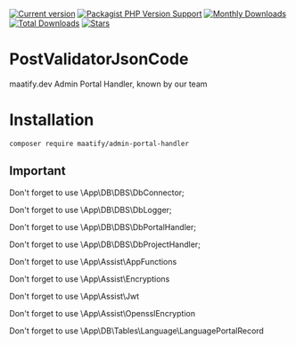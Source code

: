 [![Current version](https://img.shields.io/packagist/v/maatify/admin-portal-handler)][pkg]
[![Packagist PHP Version Support](https://img.shields.io/packagist/php-v/maatify/admin-portal-handler)][pkg]
[![Monthly Downloads](https://img.shields.io/packagist/dm/maatify/admin-portal-handler)][pkg-stats]
[![Total Downloads](https://img.shields.io/packagist/dt/maatify/admin-portal-handler)][pkg-stats]
[![Stars](https://img.shields.io/packagist/stars/maatify/admin-portal-handler)](https://github.com/maatify/failed-login-handler/stargazers)

[pkg]: <https://packagist.org/packages/maatify/admin-portal-handler>
[pkg-stats]: <https://packagist.org/packages/maatify/admin-portal-handler/stats>

# PostValidatorJsonCode

maatify.dev Admin Portal Handler, known by our team


# Installation

```shell
composer require maatify/admin-portal-handler
```
    
## Important
Don't forget to use \App\DB\DBS\DbConnector;

Don't forget to use \App\DB\DBS\DbLogger;

Don't forget to use \App\DB\DBS\DbPortalHandler;

Don't forget to use \App\DB\DBS\DbProjectHandler;

Don't forget to use \App\Assist\AppFunctions

Don't forget to use \App\Assist\Encryptions

Don't forget to use \App\Assist\Jwt

Don't forget to use \App\Assist\OpensslEncryption

Don't forget to use \App\DB\Tables\Language\LanguagePortalRecord
